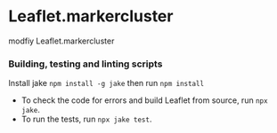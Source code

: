 Leaflet.markercluster 
=====================
modfiy  Leaflet.markercluster  

### Building, testing and linting scripts
Install jake `npm install -g jake` then run `npm install`
* To check the code for errors and build Leaflet from source, run `npx jake`.
* To run the tests, run `npx jake test`.
